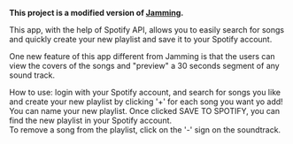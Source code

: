 **This project is a modified version of [Jamming](https://github.com/connorads/jamming).**  

This app, with the help of Spotify API, allows you to easily search for songs and quickly create your new playlist and save it to your Spotify account.  

One new feature of this app different from Jamming is that the users can view the covers of the songs and "preview" a 30 seconds segment of any sound track.  
  
How to use: login with your Spotify account, and search for songs you like and create your new playlist by clicking '+' for each song you want yo add! You can name your new playlist. Once clicked SAVE TO SPOTIFY, you can find the new playlist in your Spotify account.  
To remove a song from the playlist, click on the '-' sign on the soundtrack.

